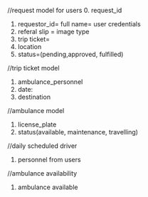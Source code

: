//request model for users 0. request_id

1. requestor_id= full name= user credentials
2. referal slip = image type
3. trip ticket=
4. location
5. status=(pending,approved, fulfilled)

//trip ticket model

1. ambulance_personnel
2. date:
3. destination

//ambulance model

1. license_plate
2. status(available, maintenance, travelling)

//daily scheduled driver

1. personnel from users

//ambulance availability

1. ambulance available
